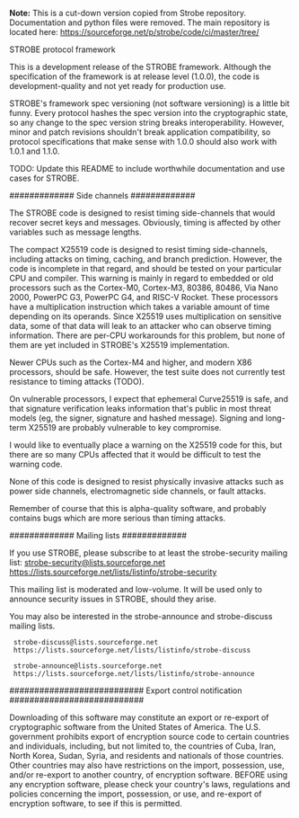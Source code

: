**Note:** This is a cut-down version copied from Strobe repository. Documentation and python files were removed. The main repository is located here: <https://sourceforge.net/p/strobe/code/ci/master/tree/>

STROBE protocol framework

This is a development release of the STROBE framework.  Although the
specification of the framework is at release level (1.0.0), the code is
development-quality and not yet ready for production use.

STROBE's framework spec versioning (not software versioning) is a little
bit funny.  Every protocol hashes the spec version into the cryptographic
state, so any change to the spec version string breaks interoperability.
However, minor and patch revisions shouldn't break application
compatibility, so protocol specifications that make sense with 1.0.0
should also work with 1.0.1 and 1.1.0.

TODO: Update this README to include worthwhile documentation and use cases
for STROBE.

#############
Side channels
#############

The STROBE code is designed to resist timing side-channels that would
recover secret keys and messages.  Obviously, timing is affected by other
variables such as message lengths.

The compact X25519 code is designed to resist timing side-channels, including
attacks on timing, caching, and branch prediction.  However, the code
is incomplete in that regard, and should be tested on your particular CPU
and compiler.  This warning is mainly in regard to embedded or old processors
such as the Cortex-M0, Cortex-M3, 80386, 80486, Via Nano 2000, PowerPC G3,
PowerPC G4, and RISC-V Rocket.  These processors have a multiplication
instruction which takes a variable amount of time depending on its operands.
Since X25519 uses multiplication on sensitive data, some of that data will
leak to an attacker who can observe timing information. There are per-CPU
workarounds for this problem, but none of them are yet included in STROBE's
X25519 implementation.

Newer CPUs such as the Cortex-M4 and higher, and modern X86 processors, should
be safe.  However, the test suite does not currently test resistance to timing
attacks (TODO).

On vulnerable processors, I expect that ephemeral Curve25519 is safe, and that
signature verification leaks information that's public in most threat models
(eg, the signer, signature and hashed message).  Signing and long-term X25519
are probably vulnerable to key compromise.

I would like to eventually place a warning on the X25519 code for this, but
there are so many CPUs affected that it would be difficult to test the warning
code.

None of this code is designed to resist physically invasive attacks such as
power side channels, electromagnetic side channels, or fault attacks.

Remember of course that this is alpha-quality software, and probably contains
bugs which are more serious than timing attacks.

#############
Mailing lists
#############

If you use STROBE, please subscribe to at least the strobe-security mailing
list:
     strobe-security@lists.sourceforge.net
     https://lists.sourceforge.net/lists/listinfo/strobe-security

This mailing list is moderated and low-volume.  It will be used only to
announce security issues in STROBE, should they arise.
    
You may also be interested in the strobe-announce and strobe-discuss
mailing lists.

     strobe-discuss@lists.sourceforge.net
     https://lists.sourceforge.net/lists/listinfo/strobe-discuss

     strobe-announce@lists.sourceforge.net
     https://lists.sourceforge.net/lists/listinfo/strobe-announce

###########################
Export control notification
###########################

Downloading of this software may constitute an export or re-export of
cryptographic software from the United States of America. The U.S.
government prohibits export of encryption source code to certain countries
and individuals, including, but not limited to, the countries of Cuba, Iran,
North Korea, Sudan, Syria, and residents and nationals of those countries.
Other countries may also have restrictions on the import, possession, use,
and/or re-export to another country, of encryption software. BEFORE using
any encryption software, please check your country's laws, regulations and
policies concerning the import, possession, or use, and re-export of
encryption software, to see if this is permitted.
